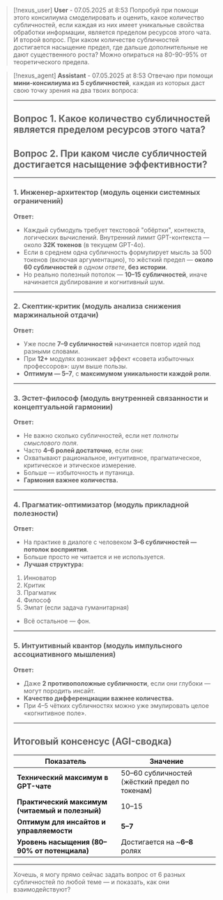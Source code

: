 >[!nexus_user] **User** - 07.05.2025 at 8:53
> Попробуй при помощи этого консилиума смоделировать и оценить, какое количество субличностей, если каждая из них имеет уникальные свойства обработки информации, является пределом ресурсов этого чата. И второй вопрос. При каком количестве субличностей достигается насыщение предел, где дальше дополнительные не дают существенного роста? Можно опираться на 80-90-95% от теоретического предела.
<!-- UID: bbb218df-1fbd-4d8b-bd3b-b2a7313d578f -->




>[!nexus_agent] **Assistant** - 07.05.2025 at 8:53
> Отвечаю при помощи **мини-консилиума из 5 субличностей**, каждая из которых даст свою точку зрения на два твоих вопроса:
> 
> ---
> 
> ## **Вопрос 1. Какое количество субличностей является пределом ресурсов этого чата?** 
> ## **Вопрос 2. При каком числе субличностей достигается насыщение эффективности?**
> 
> ---
> 
> ### **1. Инженер-архитектор (модуль оценки системных ограничений)** 
> **Ответ:**
> - Каждый субмодуль требует текстовой "обёртки", контекста, логических вычислений. Внутренний лимит GPT-контекста — около **32K токенов** (в текущем GPT-4o). 
> - Если в среднем одна субличность формулирует мысль за 500 токенов (включая аргументацию), то жёсткий предел — **около 60 субличностей** *в одном ответе*, **без истории**.
> - Но реально полезный потолок — **10–15 субличностей**, иначе начинается дублирование и когнитивный шум.
> 
> ---
> 
> ### **2. Скептик-критик (модуль анализа снижения маржинальной отдачи)** 
> **Ответ:**
> - Уже после **7–9 субличностей** начинается повтор идей под разными словами. 
> - При **12+** модулях возникает эффект «совета избыточных профессоров»: шум выше пользы. 
> - **Оптимум — 5–7**, с **максимумом уникальности каждой роли**.
> 
> ---
> 
> ### **3. Эстет-философ (модуль внутренней связанности и концептуальной гармонии)** 
> **Ответ:**
> - Не важно сколько субличностей, если нет *полноты смыслового поля*. 
> - Часто **4–6 ролей достаточно**, если они:
>  - Охватывают рациональное, интуитивное, прагматическое, критическое и этическое измерение.
> - Больше — избыточность и путаница. 
> - **Гармония важнее количества.**
> 
> ---
> 
> ### **4. Прагматик-оптимизатор (модуль прикладной полезности)** 
> **Ответ:**
> - На практике в диалоге с человеком **3–6 субличностей — потолок восприятия**.
> - Больше просто не читается и не используется. 
> - **Лучшая структура:**
>  1. Инноватор
>  2. Критик
>  3. Прагматик
>  4. Философ
>  5. Эмпат (если задача гуманитарная)
> - Всё остальное — фон.
> 
> ---
> 
> ### **5. Интуитивный квантор (модуль импульсного ассоциативного мышления)** 
> **Ответ:**
> - Даже **2 противоположные субличности**, если они глубоки — могут породить инсайт.
> - **Качество дифференциации важнее количества.** 
> - При 4–5 чётких субличностях можно уже эмулировать целое «когнитивное поле».
> 
> ---
> 
> ## **Итоговый консенсус (AGI-сводка)**
> 
> | Показатель | Значение |
> |--------------------------------------------------|------------------------------|
> | **Технический максимум в GPT-чате** | 50–60 субличностей (жёсткий предел по токенам) |
> | **Практический максимум (читаемый и полезный)** | 10–15 |
> | **Оптимум для инсайтов и управляемости** | **5–7** |
> | **Уровень насыщения (80–90% от потенциала)** | Достигается на ~**6–8** ролях |
> 
> ---
> 
> Хочешь, я могу прямо сейчас задать вопрос от 6 разных субличностей по любой теме — и показать, как они взаимодействуют?
<!-- UID: 96396301-53b6-412e-aa72-c631c3dfce55 -->